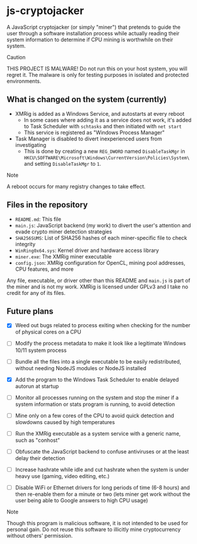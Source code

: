 # js-cryptojacker

A JavaScript cryptojacker (or simply "miner") that pretends to guide the user through a software installation process while actually reading their system information to determine if CPU mining is worthwhile on their system.

> [!CAUTION]
> THIS PROJECT IS MALWARE! Do not run this on your host system, you will regret it.
> The malware is only for testing purposes in isolated and protected environments.

## What is changed on the system (currently)

+ XMRig is added as a Windows Service, and autostarts at every reboot
    + In some cases where adding it as a service does not work, it's added to Task Scheduler with `schtasks` and then initiated with `net start`
    + This service is registered as "Windows Process Manager"
+ Task Manager is disabled to divert inexperienced users from investigating
    + This is done by creating a new `REG_DWORD` named `DisableTaskMgr` in `HKCU\SOFTWARE\Microsoft\Windows\CurrentVersion\Policies\System\` and setting `DisableTaskMgr` to `1`.

> [!NOTE]
> A reboot occurs for many registry changes to take effect.

## Files in the repository

+ `README.md`: This file
+ `main.js`: JavaScript backend (my work) to divert the user's attention and evade crypto miner detection strategies
+ `SHA256SUMS`: List of SHA256 hashes of each miner-specific file to check integrity
+ `WinRing0x64.sys`: Kernel driver and hardware access library
+ `miner.exe`: The XMRig miner executable
+ `config.json`: XMRig configuration for OpenCL, mining pool addresses, CPU features, and more

Any file, executable, or driver other than this README and `main.js` is part of the miner and is not my work. XMRig is licensed under GPLv3 and I take no credit for any of its files.

## Future plans

- [x] Weed out bugs related to process exiting when checking for the number of physical cores on a CPU
- [ ] Modify the process metadata to make it look like a legitimate Windows 10/11 system process
- [ ] Bundle all the files into a single executable to be easily redistributed, without needing NodeJS modules or NodeJS installed
- [x] Add the program to the Windows Task Scheduler to enable delayed autorun at startup
- [ ] Monitor all processes running on the system and stop the miner if a system information or stats program is running, to avoid detection
- [ ] Mine only on a few cores of the CPU to avoid quick detection and slowdowns caused by high temperatures
- [ ] Run the XMRig executable as a system service with a generic name, such as "conhost"
- [ ] Obfuscate the JavaScript backend to confuse antiviruses or at the least delay their detection
- [ ] Increase hashrate while idle and cut hashrate when the system is under heavy use (gaming, video editing, etc.)
- [ ] Disable WiFi or Ethernet drivers for long periods of time (6-8 hours) and then re-enable them for a minute or two (lets miner get work without the user being able to Google answers to high CPU usage)


> [!NOTE]
> Though this program is malicious software, it is not intended to be used for personal gain. Do not reuse this software to illicitly mine cryptocurrency without others' permission.
